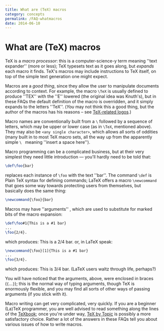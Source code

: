 ```yaml
---
title: What are (TeX) macros
category: concepts
permalink: /FAQ-whatmacros
date: 2014-06-10
---
```


# What are (TeX) macros

TeX is a _macro processor_: this is a computer-science-y term
meaning ''text expander'' (more or less); TeX typesets text as it
goes along, but _expands_ each macro it finds.  TeX's macros
may include instructions to TeX itself, on top of the simple text
generation one might expect.

Macros are a _good thing_, since they allow the user to
manipulate documents according to context.  For example, the macro
`\TeX` is usually defined to produce ''TEX'' with the ''E'' lowered
(the original idea was Knuth's),
but in these FAQs the default definition of the macro is
overridden, and it simply expands to the letters ''TeX''.  (_You_
may not think this a good thing, but the author of the macros has his
reasons&nbsp;&ndash; see [TeX-related logos](/FAQ-logos).)

Macro names are conventionally built from a `\`
followed by a sequence of letters, which may be upper or lower case
(as in `\TeX`, mentioned above).  They may also be 
`<any single character>`, which allows all
sorts of oddities (many built in to most TeX macro sets, all the
way up from the apparently simple `\ ` meaning ''insert a space
here'').

Macro programming can be a complicated business, but at their very
simplest they need little introduction&nbsp;&mdash; you'll hardly need to be
told that:
```latex
\def\foo{bar}
```
replaces each instance of `\foo` with the text ''bar''.  The
command `\def` is Plain TeX syntax for defining commands;
LaTeX offers a macro `\newcommand` that goes some way towards
protecting users from themselves, but basically does the same thing:
```latex
\newcommand{\foo}{bar}
```
Macros may have ''arguments'' , which are used to substitute for marked
bits of the macro expansion:
```latex
\def\foo#1{This is a #1 bar}
...
\foo{2/4}.
```
which produces:
  This is a 2/4 bar.
or, in LaTeX speak:
```latex
\newcommand{\foo}[1]{This is a #1 bar}
...
\foo{3/4}.
```
which produces:
  This is 3/4 bar.
(LaTeX users waltz through life, perhaps?)

You will have noticed that the arguments, above, were enclosed in
braces (`{`&hellip;`}`); this is the
normal way of typing arguments, though TeX is enormously flexible,
and you may find all sorts of other ways of passing arguments (if you
stick with it).

Macro writing can get very complicated, very quickly.  If you are a
beginner (La)TeX programmer, you are well advised to read something
along the lines of the [TeXbook](/FAQ-tex-books); once you're under
way, [TeX by Topic](/FAQ-ol-books) is possibly a more satisfactory
choice.  Rather a lot of the answers in these FAQs tell you
about various issues of how to write macros.


